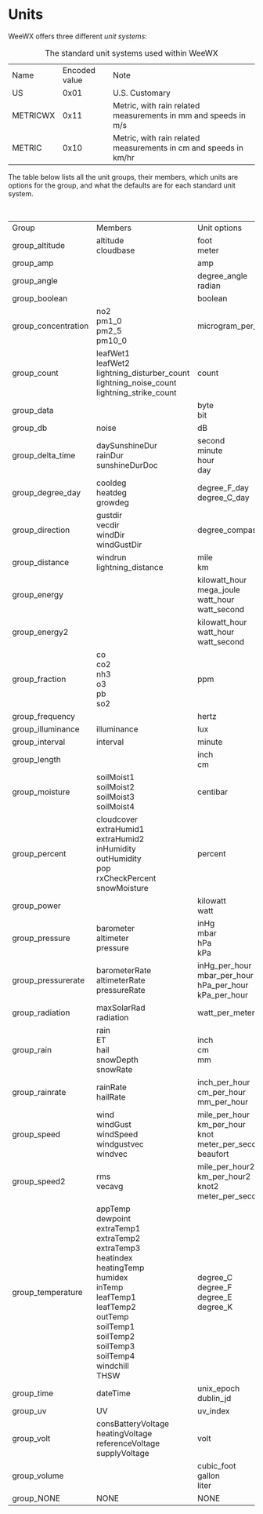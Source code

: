 # Units

WeeWX offers three different *unit systems*:

<table>
    <caption>The standard unit systems used within WeeWX</caption>
    <tr class="first_row">
        <td>Name</td>
        <td>Encoded value</td>
        <td>Note</td>
    </tr>
    <tr>
        <td class="first_col code">US</td>
        <td>0x01</td>
        <td>U.S. Customary</td>
    </tr>
    <tr>
        <td class="first_col code">METRICWX</td>
        <td>0x11</td>
        <td>Metric, with rain related measurements in <span class="code">mm</span> and speeds in <span
            class="code">m/s</span>
        </td>
    </tr>
    <tr>
        <td class="first_col code">METRIC</td>
        <td>0x10</td>
        <td>Metric, with rain related measurements in <span class="code">cm</span> and speeds in <span
            class="code">km/hr</span>
        </td>
    </tr>
</table>

The table below lists all the unit groups, their members, which units
are options for the group, and what the defaults are for each standard
unit system.

<table>
    <caption>Unit groups, members and options</caption>
    <tbody class="code">
    <tr class="first_row">
        <td>Group</td>
        <td>Members</td>
        <td>Unit options</td>
        <td><span class="code">US</span></td>
        <td><span class="code">METRICWX</span></td>
        <td><span class="code">METRIC</span></td>
    </tr>
    <tr>
        <td class="first_col">group_altitude</td>
        <td>altitude<br/> cloudbase
        </td>
        <td>foot <br/> meter
        </td>
        <td>foot</td>
        <td>meter</td>
        <td>meter</td>
    </tr>
    <tr>
        <td class="first_col">group_amp</td>
        <td></td>
        <td>amp</td>
        <td>amp</td>
        <td>amp</td>
        <td>amp</td>
    </tr>
    <tr>
        <td class="first_col">group_angle</td>
        <td></td>
        <td>degree_angle<br/>radian</td>
        <td>degree_angle</td>
        <td>degree_angle</td>
        <td>degree_angle</td>
    </tr>
    <tr>
        <td class="first_col">group_boolean</td>
        <td></td>
        <td>boolean</td>
        <td>boolean</td>
        <td>boolean</td>
        <td>boolean</td>
    </tr>
    <tr>
        <td class="first_col">group_concentration</td>
        <td>no2<br/>pm1_0<br/>pm2_5<br/>pm10_0</td>
        <td>microgram_per_meter_cubed</td>
        <td>microgram_per_meter_cubed</td>
        <td>microgram_per_meter_cubed</td>
        <td>microgram_per_meter_cubed</td>
    </tr>
    <tr>
        <td class="first_col">group_count</td>
        <td>leafWet1<br/>leafWet2<br/>lightning_disturber_count<br/>lightning_noise_count<br/>lightning_strike_count<br/></td>
        <td>count</td>
        <td>count</td>
        <td>count</td>
        <td>count</td>
    </tr>
    <tr>
        <td class="first_col">group_data</td>
        <td></td>
        <td>byte<br/> bit</td>
        <td>byte</td>
        <td>byte</td>
        <td>byte</td>
    </tr>
    <tr>
        <td class="first_col">group_db</td>
        <td>noise</td>
        <td>dB</td>
        <td>dB</td>
        <td>dB</td>
        <td>dB</td>
    </tr>
    <tr>
        <td class="first_col">group_delta_time</td>
        <td>daySunshineDur<br/>rainDur<br/>sunshineDurDoc</td>
        <td>second<br/> minute<br/>hour<br/>day<br/></td>
        <td>second</td>
        <td>second</td>
        <td>second</td>
    </tr>
    <tr>
        <td class="first_col">group_degree_day</td>
        <td>cooldeg<br/> heatdeg<br/> growdeg
        </td>
        <td>degree_F_day<br/> degree_C_day</td>
        <td>degree_F_day</td>
        <td>degree_C_day</td>
        <td>degree_C_day</td>
    </tr>
    <tr>
        <td class="first_col">group_direction</td>
        <td>gustdir <br/> vecdir <br/> windDir <br/> windGustDir</td>
        <td>degree_compass</td>
        <td>degree_compass</td>
        <td>degree_compass</td>
        <td>degree_compass</td>
    </tr>
    <tr>
        <td class="first_col">group_distance</td>
        <td>windrun<br/>lightning_distance</td>
        <td>mile<br/>km</td>
        <td>mile</td>
        <td>km</td>
        <td>km</td>
    </tr>
    <tr>
        <td class="first_col">group_energy</td>
        <td></td>
        <td>kilowatt_hour<br/>mega_joule<br/>watt_hour<br/>watt_second</td>
        <td>watt_hour</td>
        <td>watt_hour</td>
        <td>watt_hour</td>
    </tr>
    <tr>
        <td class="first_col">group_energy2</td>
        <td></td>
        <td>kilowatt_hour<br/>watt_hour<br/>watt_second</td>
        <td>watt_second</td>
        <td>watt_second</td>
        <td>watt_second</td>
    </tr>
    <tr>
        <td class="first_col">group_fraction</td>
        <td>co<br/>co2<br/>nh3<br/>o3<br/>pb<br/>so2</td>
        <td>ppm</td>
        <td>ppm</td>
        <td>ppm</td>
        <td>ppm</td>
    </tr>
    <tr>
        <td class="first_col">group_frequency</td>
        <td></td>
        <td>hertz</td>
        <td>hertz</td>
        <td>hertz</td>
        <td>hertz</td>
    </tr>
    <tr>
        <td class="first_col">group_illuminance</td>
        <td>illuminance</td>
        <td>lux</td>
        <td>lux</td>
        <td>lux</td>
        <td>lux</td>
    </tr>
    <tr>
        <td class="first_col">group_interval</td>
        <td>interval</td>
        <td>minute</td>
        <td>minute</td>
        <td>minute</td>
        <td>minute</td>
    </tr>
    <tr>
        <td class="first_col">group_length</td>
        <td></td>
        <td>inch<br/> cm
        </td>
        <td>inch</td>
        <td>cm</td>
        <td>cm</td>
    </tr>
    <tr>
        <td class="first_col">group_moisture</td>
        <td>soilMoist1 <br/> soilMoist2 <br/> soilMoist3 <br/> soilMoist4
        </td>
        <td>centibar</td>
        <td>centibar</td>
        <td>centibar</td>
        <td>centibar</td>
    </tr>
    <tr>
        <td class="first_col">group_percent</td>
        <td>
            cloudcover<br/>extraHumid1 <br/> extraHumid2 <br/> inHumidity <br/> outHumidity <br/>pop<br/>
            rxCheckPercent<br/>snowMoisture
        </td>
        <td>percent</td>
        <td>percent</td>
        <td>percent</td>
        <td>percent</td>
    </tr>
    <tr>
        <td class="first_col">group_power</td>
        <td></td>
        <td>kilowatt<br/>watt</td>
        <td>watt</td>
        <td>watt</td>
        <td>watt</td>
    </tr>
    <tr>
        <td class="first_col">group_pressure</td>
        <td>
            barometer <br/> altimeter <br/> pressure
        </td>
        <td>
            inHg<br/>mbar<br/>hPa<br/>kPa
        </td>
        <td>inHg</td>
        <td>mbar</td>
        <td>mbar</td>
    </tr>
    <tr>
        <td class="first_col">group_pressurerate</td>
        <td>
            barometerRate <br/> altimeterRate <br/> pressureRate
        </td>
        <td>
            inHg_per_hour <br/> mbar_per_hour <br/> hPa_per_hour <br/> kPa_per_hour
        </td>
        <td>inHg_per_hour</td>
        <td>mbar_per_hour</td>
        <td>mbar_per_hour</td>
    </tr>
    <tr>
        <td class="first_col">group_radiation</td>
        <td>maxSolarRad <br/> radiation</td>
        <td>watt_per_meter_squared</td>
        <td>watt_per_meter_squared</td>
        <td>watt_per_meter_squared</td>
        <td>watt_per_meter_squared</td>
    </tr>
    <tr>
        <td class="first_col">group_rain</td>
        <td>rain<br/>ET<br/>hail<br/>snowDepth<br/>snowRate</td>
        <td>inch <br/> cm <br/> mm
        </td>
        <td>inch</td>
        <td>mm</td>
        <td>cm</td>
    </tr>
    <tr>
        <td class="first_col">group_rainrate</td>
        <td>rainRate <br/> hailRate
        </td>
        <td>inch_per_hour <br/> cm_per_hour <br/> mm_per_hour
        </td>
        <td>inch_per_hour</td>
        <td>mm_per_hour</td>
        <td>cm_per_hour</td>
    </tr>
    <tr>
        <td class="first_col">group_speed</td>
        <td>wind <br/> windGust <br/> windSpeed <br/> windgustvec <br/> windvec
        </td>
        <td>mile_per_hour <br/> km_per_hour <br/> knot <br/> meter_per_second <br/> beaufort
        </td>
        <td>mile_per_hour</td>
        <td>meter_per_second</td>
        <td>km_per_hour</td>
    </tr>
    <tr>
        <td class="first_col">group_speed2</td>
        <td>rms <br/> vecavg
        </td>
        <td>mile_per_hour2 <br/> km_per_hour2 <br/> knot2 <br/> meter_per_second2
        </td>
        <td>mile_per_hour2</td>
        <td>meter_per_second2</td>
        <td>km_per_hour2</td>
    </tr>
    <tr>
        <td class="first_col">group_temperature</td>
        <td>appTemp <br/> dewpoint <br/> extraTemp1 <br/> extraTemp2 <br/> extraTemp3 <br/> heatindex <br/>
            heatingTemp <br/> humidex <br/> inTemp <br/> leafTemp1 <br/> leafTemp2 <br/> outTemp <br/> soilTemp1
            <br/> soilTemp2 <br/> soilTemp3 <br/> soilTemp4 <br/> windchill <br/> THSW
        </td>
        <td>degree_C<br/> degree_F <br/> degree_E<br/> degree_K
        </td>
        <td>degree_F</td>
        <td>degree_C</td>
        <td>degree_C</td>
    </tr>
    <tr>
        <td class="first_col">group_time</td>
        <td>dateTime</td>
        <td>unix_epoch <br/> dublin_jd
        </td>
        <td>unix_epoch</td>
        <td>unix_epoch</td>
        <td>unix_epoch</td>
    </tr>
    <tr>
        <td class="first_col">group_uv</td>
        <td>UV</td>
        <td>uv_index</td>
        <td>uv_index</td>
        <td>uv_index</td>
        <td>uv_index</td>
    </tr>
    <tr>
        <td class="first_col">group_volt</td>
        <td>consBatteryVoltage <br/> heatingVoltage <br/> referenceVoltage <br/> supplyVoltage
        </td>
        <td>volt</td>
        <td>volt</td>
        <td>volt</td>
        <td>volt</td>
    </tr>
    <tr>
        <td class="first_col">group_volume</td>
        <td></td>
        <td>cubic_foot<br/> gallon<br/> liter
        </td>
        <td>gallon</td>
        <td>liter</td>
        <td>liter</td>
    </tr>
    <tr>
        <td class="first_col">group_NONE</td>
        <td>NONE</td>
        <td>NONE</td>
        <td>NONE</td>
        <td>NONE</td>
        <td>NONE</td>
    </tr>
    </tbody>
</table>
